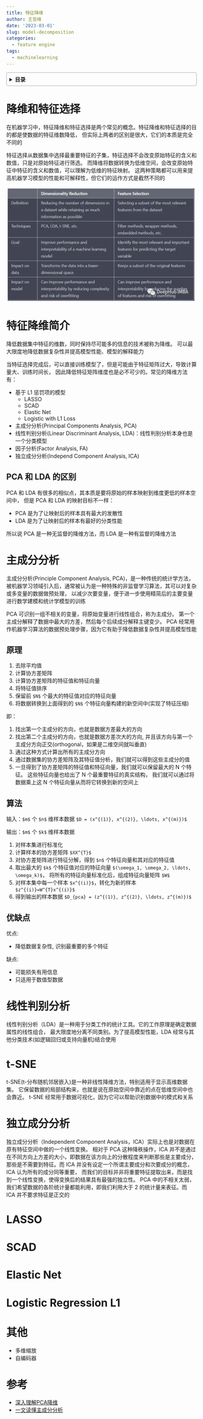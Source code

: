 ```yaml
---
title: 特征降维
author: 王哲峰
date: '2023-03-01'
slug: model-decomposition
categories:
  - feature engine
tags:
  - machinelearning
---
```


<style>
details {
    border: 1px solid #aaa;
    border-radius: 4px;
    padding: .5em .5em 0;
}
summary {
    font-weight: bold;
    margin: -.5em -.5em 0;
    padding: .5em;
}
details[open] {
    padding: .5em;
}
details[open] summary {
    border-bottom: 1px solid #aaa;
    margin-bottom: .5em;
}
img {
    pointer-events: none;
}
</style>

<details><summary>目录</summary><p>

- [降维和特征选择](#降维和特征选择)
- [特征降维简介](#特征降维简介)
  - [PCA 和 LDA 的区别](#pca-和-lda-的区别)
- [主成分分析](#主成分分析)
  - [原理](#原理)
  - [算法](#算法)
  - [优缺点](#优缺点)
- [线性判别分析](#线性判别分析)
- [t-SNE](#t-sne)
- [独立成分分析](#独立成分分析)
- [LASSO](#lasso)
- [SCAD](#scad)
- [Elastic Net](#elastic-net)
- [Logistic Regression L1](#logistic-regression-l1)
- [其他](#其他)
- [参考](#参考)
</p></details><p></p>

# 降维和特征选择

在机器学习中，特征降维和特征选择是两个常见的概念。特征降维和特征选择的目的都是使数据的特征维数降低，
但实际上两者的区别是很大，它们的本质是完全不同的

特征选择从数据集中选择最重要特征的子集，特征选择不会改变原始特征的含义和数值，只是对原始特征进行筛选。
而降维将数据转换为低维空间，会改变原始特征中特征的含义和数值，可以理解为低维的特征映射。
这两种策略都可以用来提高机器学习模型的性能和可解释性，但它们的运作方式是截然不同的

![img](images/dr_fs.png)

# 特征降维简介

降低数据集中特征的维数，同时保持尽可能多的信息的技术被称为降维。
可以最大限度地降低数据复杂性并提高模型性能、模型的解释能力

当特征选择完成后，可以直接训练模型了，但是可能由于特征矩阵过大，导致计算量大、训练时间长，
因此降低特征矩阵维度也是必不可少的。常见的降维方法有：

* 基于 L1 惩罚项的模型
    - LASSO
    - SCAD
    - Elastic Net
    - Logistic with L1 Loss
* 主成分分析(Principal Components Analysis, PCA)
* 线性判别分析(Linear Discriminant Analysis, LDA)：线性判别分析本身也是一个分类模型
* 因子分析(Factor Analysis, FA)
* 独立成分分析(Independ Component Analysis, ICA)

## PCA 和 LDA 的区别

PCA 和 LDA 有很多的相似点，其本质是要将原始的样本映射到维度更低的样本空间中，
但是 PCA 和 LDA 的映射目标不一样：

* PCA 是为了让映射后的样本具有最大的发散性
* LDA 是为了让映射后的样本有最好的分类性能
 
所以说 PCA 是一种无监督的降维方法，而 LDA 是一种有监督的降维方法

# 主成分分析

主成分分析(Principle Component Analysis, PCA)，是一种传统的统计学方法，
被机器学习领域引入后，通常被认为是一种特殊的非监督学习算法，其可以对复杂或多变量的数据做预处理，
以减少次要变量，便于进一步使用精简后的主要变量进行数学建模和统计学模型的训练

PCA 可识别一组不相关的变量，将原始变量进行线性组合，称为主成分。
第一个主成分解释了数据中最大的方差，然后每个后续成分解释主键变少。
PCA 经常用作机器学习算法的数据预处理步骤，因为它有助于降低数据复杂性并提高模型性能

## 原理

1. 去除平均值
2. 计算协方差矩阵
3. 计算协方差矩阵的特征值和特征向量
4. 将特征值排序
5. 保留前 `$N$` 个最大的特征值对应的特征向量
6. 将数据转换到上面得到的 `$N$` 个特征向量构建的新空间中(实现了特征压缩)

即：

1. 找出第一个主成分的方向，也就是数据方差最大的方向
2. 找出第二个主成分的方向，也就是数据方差次大的方向, 
   并且该方向与第一个主成分方向正交(orthogonal，如果是二维空间就叫垂直)
3. 通过这种方式计算出所有的主成分方向
4. 通过数据集的协方差矩阵及其特征值分析，我们就可以得到这些主成分的值
5. 一旦得到了协方差矩阵的特征值和特征向量，我们就可以保留最大的 N 个特征。
   这些特征向量也给出了 N 个最重要特征的真实结构，
   我们就可以通过将数据乘上这 N 个特征向量从而将它转换到新的空间上 

## 算法

输入：`$m$` 个 `$n$` 维样本数据 `$D = (x^{(1)}, x^{(2)}, \ldots, x^{(m)})$`

输出：`$m$` 个 `$k$` 维样本数据

1. 对样本集进行标准化
2. 计算样本的协方差矩阵 `$XX^{T}$`
3. 对协方差矩阵进行特征分解，得到 `$n$` 个特征向量和其对应的特征值
4. 取出最大的 `$k$` 个特征值对应的特征向量 `$(\omega_1, \omega_2, \ldots, \omega_k)$`，
   将所有的特征向量标准化后，组成特征向量矩阵 `$W$`
5. 对样本集中每一个样本 `$x^{(i)}$`，转化为新的样本 `$z^{(i)}=W^{T}x^{(i)}$`
6. 得到输出的样本数据 `$D_{pca} = (z^{(1)}, z^{(2)}, \ldots, z^{(m)})$`

## 优缺点

优点: 

* 降低数据复杂性, 识别最重要的多个特征

缺点: 

* 可能损失有用信息
* 只适用于数值型数据

# 线性判别分析

线性判别分析（LDA）是一种用于分类工作的统计工具。它的工作原理是确定数据属性的线性组合，
最大限度地分离不同类别。为了提高模型性能，LDA 经常与其他分类技术(如逻辑回归或支持向量机)结合使用

# t-SNE

t-SNE(t-分布随机邻居嵌入)是一种非线性降维方法，特别适用于显示高维数据集。
它保留数据的局部结构来，也就是说在原始空间中靠近的点在低维空间中也会靠近。
t-SNE 经常用于数据可视化，因为它可以帮助识别数据中的模式和关系

# 独立成分分析

独立成分分析（Independent Component Analysis，ICA）实际上也是对数据在原有特征空间中做的一个线性变换。
相对于 PCA 这种降秩操作，ICA 并不是通过在不同方向上方差的大小，即数据在该方向上的分散程度来判断那些是主要成分，
那些是不需要到特征。而 ICA 并没有设定一个所谓主要成分和次要成分的概念，ICA 认为所有的成分同等重要，
而我们的目标并非将重要特征提取出来，而是找到一个线性变换，使得变换后的结果具有最强的独立性。
PCA 中的不相关太弱，我们希望数据的各阶统计量都能利用，即我们利用大于 2 的统计量来表征。而 ICA 并不要求特征是正交的

# LASSO

# SCAD

# Elastic Net

# Logistic Regression L1

# 其他

* 多维缩放
* 自编码器

# 参考

* [深入理解PCA降维](https://mp.weixin.qq.com/s/uAlBtGTmtBSjcnp9bWQr5Q)
* [一文读懂主成分分析](https://mp.weixin.qq.com/s?__biz=MjM5MjAxMDM4MA==&mid=2651890105&idx=1&sn=3c425c538dacd67b1732948c5c015b46&scene=21#wechat_redirect)
